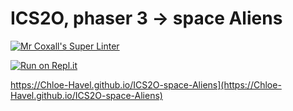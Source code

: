 # ICS2O, phaser 3 → space Aliens

[![Mr Coxall's Super Linter](https://github.com/Chloe-Havel/ICS2O-space-Aliens/workflows/Mr%20Coxall's%20Super%20Linter/badge.svg)](https://github.com/Chloe-Havel/ICS2O-space-Aliens-js/actions/)

[![Run on Repl.it](https://repl.it/badge/github/Chloe-Havel/ICS2O-space-Aliens)](https://repl.it/github/Chloe-Havel/ICS2O-space-Aliens)

https://Chloe-Havel.github.io/ICS2O-space-Aliens](https://Chloe-Havel.github.io/ICS2O-space-Aliens)
